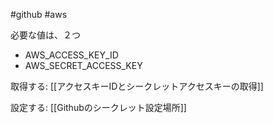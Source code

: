 #github #aws

必要な値は、２つ
- AWS_ACCESS_KEY_ID
- AWS_SECRET_ACCESS_KEY


取得する: [[アクセスキーIDとシークレットアクセスキーの取得]]

設定する: [[Githubのシークレット設定場所]]